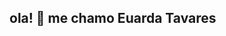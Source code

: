## ola! 👋 me chamo Euarda Tavares 

<!--
**TavaresEduarda/TavaresEduarda** is a ✨ _special_ ✨ repository because its `README.md` (this file) appears on your GitHub profile.

Here are some ideas to get you started:

- 🔭 no momento nao estou atuando profissonalmentye 
- 🌱 atualmente, estou cursando técnico em Desinvolvimento de Sistemas
- 🤔 Busco apoio para aprofundas meus conhecimentos
- 💬 sinta-se à vontade para entrar em contato comigo para trocar ideias e tirar duvidas
- 📫 formas de contato: 
-->
